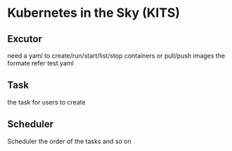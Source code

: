 # Kubernetes in the Sky (KITS)

## Excutor
need a yaml to create/run/start/list/stop containers or pull/push images
the formate refer test.yaml

## Task
the task for users to create

## Scheduler
Scheduler the order of the tasks and so on
